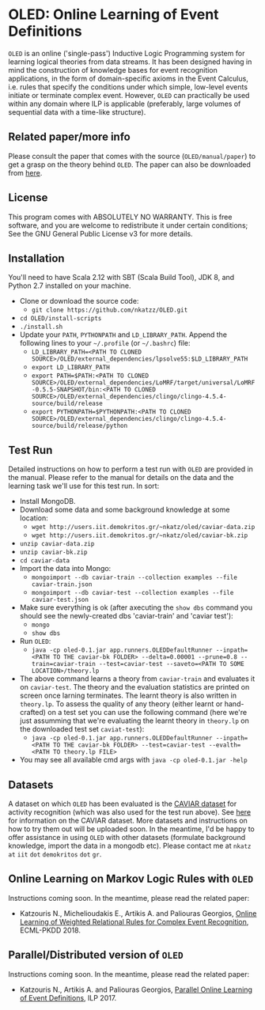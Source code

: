 # OLED: Online Learning of Event Definitions


``OLED`` is an online ('single-pass') Inductive Logic Programming system for learning logical theories from data streams. It has been designed having in mind the construction of knowledge bases for event recognition applications, in the form of domain-specific axioms in the Event Calculus, i.e. rules that specify the conditions under which simple, low-level events initiate or terminate complex event. However, `OLED` can practically be used within any domain where ILP is applicable (preferably, large volumes of sequential data with a time-like structure).

## Related paper/more info

Please consult the paper that comes with the source (``OLED/manual/paper``) to get a grasp on the theory behind ``OLED``. The paper can also be downloaded from [here](https://www.cambridge.org/core/journals/theory-and-practice-of-logic-programming/article/online-learning-of-event-definitions/B1244B019AF03F6172DC92B57896544D). 

## License

This program comes with ABSOLUTELY NO WARRANTY. This is free software, and you are welcome to redistribute it under certain conditions; See the GNU General Public License v3 for more details.

## Installation

You'll need to have Scala 2.12 with SBT (Scala Build Tool), JDK 8, and Python 2.7 installed on your machine.

* Clone or download the source code:
  * `git clone https://github.com/nkatzz/OLED.git`
* `cd OLED/install-scripts`
* `./install.sh`
* Update your `PATH`, `PYTHONPATH` and `LD_LIBRARY_PATH`. Append the following lines to your `~/.profile` (or `~/.bashrc`) file:
  * `LD_LIBRARY_PATH=<PATH TO CLONED SOURCE>/OLED/external_dependencies/lpsolve55:$LD_LIBRARY_PATH`  
  * `export LD_LIBRARY_PATH`
  * `export PATH=$PATH:<PATH TO CLONED SOURCE>/OLED/external_dependencies/LoMRF/target/universal/LoMRF-0.5.5-SNAPSHOT/bin:<PATH TO CLONED SOURCE>/OLED/external_dependencies/clingo/clingo-4.5.4-source/build/release`
  * `export PYTHONPATH=$PYTHONPATH:<PATH TO CLONED SOURCE>/OLED/external_dependencies/clingo/clingo-4.5.4-source/build/release/python`

## Test Run

Detailed instructions on how to perform a test run with ``OLED`` are provided in the manual. Please refer to the manual for details on the data and the learning task we'll use for this test run. In sort:

* Install MongoDB.
* Download some data and some background knowledge at some location: 
   * `wget http://users.iit.demokritos.gr/~nkatz/oled/caviar-data.zip`
   * `wget http://users.iit.demokritos.gr/~nkatz/oled/caviar-bk.zip`
* `unzip caviar-data.zip`
* `unzip caviar-bk.zip`
* `cd caviar-data`
* Import the data into Mongo:
   * `mongoimport --db caviar-train --collection examples --file caviar-train.json`
   * `mongoimport --db caviar-test --collection examples --file caviar-test.json`
* Make sure everything is ok (after axecuting the `show dbs` command you should see the newly-created dbs 'caviar-train' and 'caviar test'):
   * `mongo`
   * `show dbs`
* Run ``OLED``:
   <!--
   * `java -cp oled.jar app.runners.OLEDDefaultRunner \`  <br/>
     ` --inpath=/oledhome/caviar-bk \` <br/>
     `--delta=0.00001 \` <br/>
     `--prune=0.8 \` <br/>
     `--target=meeting \` <br/>
     `--train=caviar-train \` <br/>
     `--saveto=/oledhome/theory.lp`
   -->
   * `java -cp oled-0.1.jar app.runners.OLEDDefaultRunner --inpath=<PATH TO THE caviar-bk FOLDER> --delta=0.00001 --prune=0.8 --train=caviar-train --test=caviar-test --saveto=<PATH TO SOME LOCATION>/theory.lp`
* The above command learns a theory from `caviar-train` and evaluates it on `caviar-test`. The theory and the evaluation statistics are printed on screen once larning terminates. The learnt theory is also written in `theory.lp`. To assess the quality of any theory (either learnt or hand-crafted) on a test set you can use the following command (here we're just assumming that we're evaluating the learnt theory in `theory.lp` on the downloaded test set `caviat-test`):   
   <!--
   * `java -cp oled.jar app.runners.OLEDDefaultRunner \`  <br/>
         ` --inpath=/oledhome/caviar-bk \` <br/>
         `--target=meeting \` <br/>
         `--test=caviar-test \` <br/>
         `--evalth=/home/nkatz/oledhome/theory.lp`
   -->
   * `java -cp oled-0.1.jar app.runners.OLEDDefaultRunner --inpath=<PATH TO THE caviar-bk FOLDER> --test=caviar-test --evalth=<PATH TO theory.lp FILE>` 
* You may see all available cmd args with `java -cp oled-0.1.jar -help`

## Datasets

A dataset on which ``OLED`` has been evaluated is the [CAVIAR dataset](http://homepages.inf.ed.ac.uk/rbf/CAVIARDATA1/) for activity recognition (which was also used for the test run above). See [here](http://homepages.inf.ed.ac.uk/rbf/CAVIARDATA1/) for information on the CAVIAR dataset. More datasets and instructions on how to try them out will be uploaded soon. In the meantime, I'd be happy to offer assistance in using `OLED` with other datasets (formulate background knowledge, import the data in a mongodb etc). Please contact me at ``nkatz`` ``at`` ``iit`` ``dot`` ``demokritos`` ``dot`` ``gr``.

## Online Learning on Markov Logic Rules with `OLED`

Instructions coming soon. In the meantime, please read the related paper:

* Katzouris N., Michelioudakis E., Artikis A. and Paliouras Georgios, [Online Learning of Weighted Relational Rules for Complex Event Recognition](http://www.ecmlpkdd2018.org/wp-content/uploads/2018/09/154.pdf), ECML-PKDD 2018.

## Parallel/Distributed version of `OLED`

Instructions coming soon. In the meantime, please read the related paper:

* Katzouris N., Artikis A. and Paliouras Georgios, [Parallel Online Learning of Event Definitions](https://link.springer.com/chapter/10.1007/978-3-319-78090-0_6), ILP 2017.












